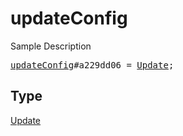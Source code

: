 # updateConfig

Sample Description

<pre>
<a href="../constructor/updateConfig.md">updateConfig</a>#a229dd06 = <a href="../type/Update.md">Update</a>;
</pre>

## Type

<a href="../type/Update.md">Update</a>
